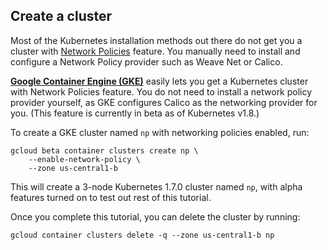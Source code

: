 ## Create a cluster

Most of the Kubernetes installation methods out there do not get
you a cluster with [Network Policies](https://kubernetes.io/docs/concepts/services-networking/network-policies/)
feature. You manually need to install and configure a Network
Policy provider such as Weave Net or Calico.

**[Google Container Engine (GKE)][gke]** easily lets you get a Kubernetes cluster
with Network Policies feature. You do not need to install a network
policy provider yourself, as GKE configures Calico as the networking provider for you.
(This feature is currently in beta as of Kubernetes v1.8.)

To create a GKE cluster named `np` with networking policies enabled, run:

    gcloud beta container clusters create np \
        --enable-network-policy \
        --zone us-central1-b
        
This will create a 3-node Kubernetes 1.7.0 cluster  named `np`, with alpha features turned on
to test out rest of this tutorial. 

Once you complete this tutorial, you can delete the cluster by running:

    gcloud container clusters delete -q --zone us-central1-b np


[gke]: https://cloud.google.com/container-engine/
